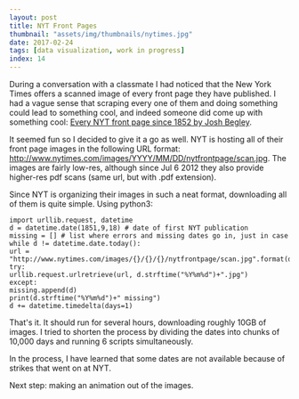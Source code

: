 ```yaml
---
layout: post
title: NYT Front Pages
thumbnail: "assets/img/thumbnails/nytimes.jpg"
date: 2017-02-24
tags: [data visualization, work in progress]
index: 14
---
```


During a conversation with a classmate I had noticed that the New York Times offers a scanned image of every front page they have published. I had a vague sense that scraping every one of them and doing something could lead to something cool, and indeed someone did come up with something cool: [Every NYT front page since 1852 by Josh Begley](https://vimeo.com/204951759).

It seemed fun so I decided to give it a go as well. NYT is hosting all of their front page images in the following URL format: http://www.nytimes.com/images/YYYY/MM/DD/nytfrontpage/scan.jpg. The images are fairly low-res, although since Jul 6 2012 they also provide higher-res pdf scans (same url, but with .pdf extension).

Since NYT is organizing their images in such a neat format, downloading all of them is quite simple. Using python3:

```
import urllib.request, datetime
d = datetime.date(1851,9,18) # date of first NYT publication
missing = [] # list where errors and missing dates go in, just in case
while d != datetime.date.today():
url = "http://www.nytimes.com/images/{}/{}/{}/nytfrontpage/scan.jpg".format(d.strftime("%Y"),d.strftime("%m"),d.strftime("%d"))
try:
urllib.request.urlretrieve(url, d.strftime("%Y%m%d")+".jpg")
except:
missing.append(d)
print(d.strftime("%Y%m%d")+" missing")
d += datetime.timedelta(days=1)
```

That's it. It should run for several hours, downloading roughly 10GB of images. I tried to shorten the process by dividing the dates into chunks of 10,000 days and running 6 scripts simultaneously.

In the process, I have learned that some dates are not available because of strikes that went on at NYT. 



Next step: making an animation out of the images.